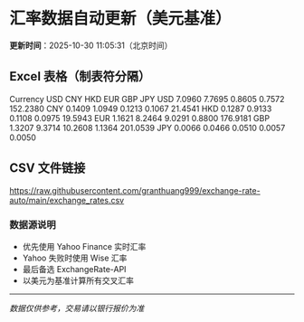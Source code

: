 # 汇率数据自动更新（美元基准）

**更新时间**：2025-10-30 11:05:31（北京时间）

## Excel 表格（制表符分隔）

Currency	USD	CNY	HKD	EUR	GBP	JPY
USD		7.0960	7.7695	0.8605	0.7572	152.2380
CNY	0.1409		1.0949	0.1213	0.1067	21.4541
HKD	0.1287	0.9133		0.1108	0.0975	19.5943
EUR	1.1621	8.2464	9.0291		0.8800	176.9181
GBP	1.3207	9.3714	10.2608	1.1364		201.0539
JPY	0.0066	0.0466	0.0510	0.0057	0.0050	

## CSV 文件链接

https://raw.githubusercontent.com/granthuang999/exchange-rate-auto/main/exchange_rates.csv

### 数据源说明
- 优先使用 Yahoo Finance 实时汇率
- Yahoo 失败时使用 Wise 汇率
- 最后备选 ExchangeRate-API
- 以美元为基准计算所有交叉汇率

---
*数据仅供参考，交易请以银行报价为准*